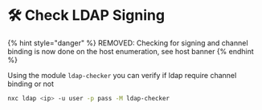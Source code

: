# 🛠️ Check LDAP Signing

{% hint style="danger" %}
REMOVED: Checking for signing and channel binding is now done on the host enumeration, see host banner
{% endhint %}

Using the module `ldap-checker` you can verify if ldap require channel binding or not

```bash
nxc ldap <ip> -u user -p pass -M ldap-checker
```
